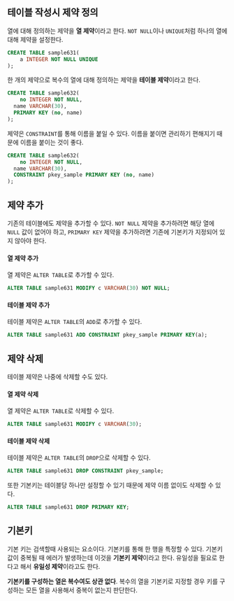 ## 테이블 작성시 제약 정의

열에 대해 정의하는 제약을 **열 제약**이라고 한다. `NOT NULL`이나 `UNIQUE`처럼 하나의 열에 대해 제약을 설정한다.

```sql
CREATE TABLE sample631(
	a INTEGER NOT NULL UNIQUE
);
```



한 개의 제약으로 복수의 열에 대해 정의하는 제약을 **테이블 제약**이라고 한다.

```sql
CREATE TABLE sample632(
	no INTEGER NOT NULL,
  name VARCHAR(30),
  PRIMARY KEY (no, name)
);
```



제약은 `CONSTRAINT`를 통해 이름을 붙일 수 있다. 이름을 붙이면 관리하기 편해지기 때문에 이름을 붙이는 것이 좋다.

```sql
CREATE TABLE sample632(
	no INTEGER NOT NULL,
  name VARCHAR(30),
  CONSTRAINT pkey_sample PRIMARY KEY (no, name)
);
```



## 제약 추가

기존의 테이블에도 제약을 추가할 수 있다. `NOT NULL` 제약을 추가하려면 해당 열에 `NULL` 값이 없어야 하고, `PRIMARY KEY` 제약을 추가하려면 기존에 기본키가 지정되어 있지 않아야 한다.



#### 열 제약 추가

열 제약은 `ALTER TABLE`로 추가할 수 있다.

```sql
ALTER TABLE sample631 MODIFY c VARCHAR(30) NOT NULL;
```



#### 테이블 제약 추가

테이블 제약은 `ALTER TABLE`의 `ADD`로 추가할 수 있다.

```sql
ALTER TABLE sample631 ADD CONSTRAINT pkey_sample PRIMARY KEY(a);
```



## 제약 삭제

테이블 제약은 나중에 삭제할 수도 있다.



#### 열 제약 삭제

열 제약은 `ALTER TABLE`로 삭제할 수 있다.

```sql
ALTER TABLE sample631 MODIFY c VARCHAR(30);
```



#### 테이블 제약 삭제

테이블 제약은 `ALTER TABLE`의 `DROP`으로 삭제할 수 있다.

```sql
ALTER TABLE sample631 DROP CONSTRAINT pkey_sample;
```

또한 기본키는 테이블당 하나만 설정할 수 있기 때문에 제약 이름 없이도 삭제할 수 있다.

```sql
ALTER TABLE sample631 DROP PRIMARY KEY;
```



## 기본키

기본 키는 검색할때 사용되는 요소이다. 기본키를 통해 한 행을 특정할 수 있다. 기본키 값이 중복될 때 에러가 발생하는데 이것을 **기본키 제약**이라고 한다. 유일성을 필요로 한다고 해서 **유일성 제약**이라고도 한다.



**기본키를 구성하는 열은 복수여도 상관 없다**. 복수의 열을 기본키로 지정할 경우 키를 구성하는 모든 열을 사용해서 중복이 없는지 판단한다.